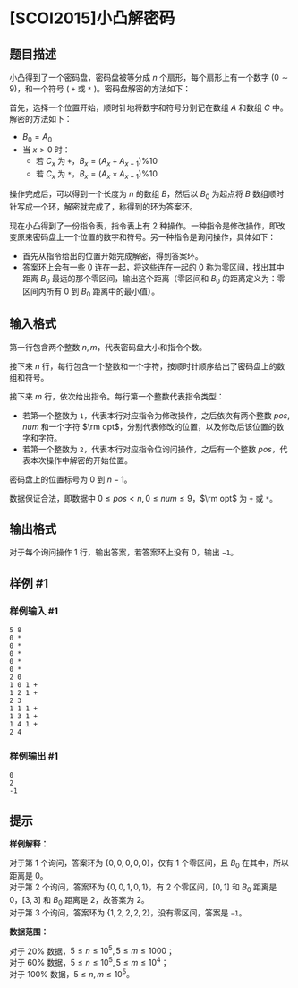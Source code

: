 # [SCOI2015]小凸解密码

## 题目描述

小凸得到了一个密码盘，密码盘被等分成 $n$ 个扇形，每个扇形上有一个数字 $(0 \sim 9)$，和一个符号 $($ `+` 或 `*` $)$。密码盘解密的方法如下：

首先，选择一个位置开始，顺时针地将数字和符号分别记在数组 $A$ 和数组 $C$ 中。解密的方法如下：

- $B_0 = A_0$
- 当 $x > 0$ 时：
  - 若 $C_x$ 为 `+`，$B_x = (A_x + A_{x - 1}) \% 10$
  - 若 $C_x$ 为 `*`，$B_x = (A_x \times A_{x - 1}) \% 10$

操作完成后，可以得到一个长度为 $n$ 的数组 $B$，然后以 $B_0$ 为起点将 $B$ 数组顺时针写成一个环，解密就完成了，称得到的环为答案环。

现在小凸得到了一份指令表，指令表上有 2 种操作。一种指令是修改操作，即改变原来密码盘上一个位置的数字和符号。另一种指令是询问操作，具体如下：

- 首先从指令给出的位置开始完成解密，得到答案环。
- 答案环上会有一些 $0$ 连在一起，将这些连在一起的 $0$ 称为零区间，找出其中距离 $B_0$ 最远的那个零区间，输出这个距离（零区间和 $B_0$ 的距离定义为：零区间内所有 $0$ 到 $B_0$ 距离中的最小值）。

## 输入格式

第一行包含两个整数 $n, m$，代表密码盘大小和指令个数。

接下来 $n$ 行，每行包含一个整数和一个字符，按顺时针顺序给出了密码盘上的数组和符号。

接下来 $m$ 行，依次给出指令。每行第一个整数代表指令类型：

- 若第一个整数为 `1`，代表本行对应指令为修改操作，之后依次有两个整数 $pos, num$ 和一个字符 $\rm opt$，分别代表修改的位置，以及修改后该位置的数字和字符。
- 若第一个整数为 `2`，代表本行对应指令位询问操作，之后有一个整数 $pos$，代表本次操作中解密的开始位置。

密码盘上的位置标号为 $0$ 到 $n - 1$。

数据保证合法，即数据中 $0 \leq pos < n, 0 \leq num \leq 9$，$\rm opt$ 为 `+` 或 `*`。

## 输出格式

对于每个询问操作 $1$ 行，输出答案，若答案环上没有 $0$，输出 `−1`。

## 样例 #1

### 样例输入 #1
```
5 8
0 *
0 *
0 *
0 *
0 *
2 0
1 0 1 +
1 2 1 +
2 3
1 1 1 +
1 3 1 +
1 4 1 +
2 4
```

### 样例输出 #1

```
0
2
-1
```

## 提示

**样例解释：**

对于第 $1$ 个询问，答案环为 $\{0, 0, 0, 0, 0\}$，仅有 $1$ 个零区间，且 $B_0$ 在其中，所以距离是 $0$。  
对于第 $2$ 个询问，答案环为 $\{0, 0, 1, 0, 1\}$，有 $2$ 个零区间，$[0, 1]$ 和 $B_0$ 距离是 $0$，$[3, 3]$ 和 $B_0$ 距离是 $2$，故答案为 $2$。  
对于第 $3$ 个询问，答案环为 $\{1, 2, 2, 2, 2\}$，没有零区间，答案是 `−1`。

**数据范围：**

对于 $20 \%$ 数据，$5 \leq n \leq 10^5, 5 \leq m \leq 1000$；  
对于 $60 \%$ 数据，$5 \leq n \leq 10^5, 5 \leq m \leq 10^4$；  
对于 $100 \%$ 数据，$5 \leq n, m \leq 10^5$。

